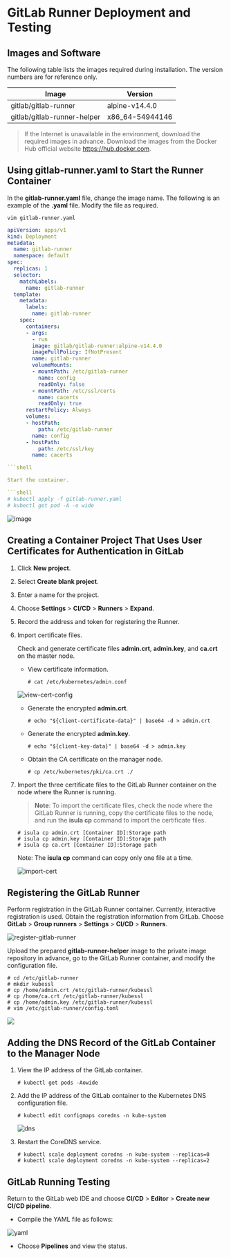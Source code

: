 # GitLab Runner Deployment and Testing

## Images and Software

The following table lists the images required during installation. The version numbers are for reference only.

| Image                                | Version     |
|------------------------------------|----------|
| gitlab/gitlab-runner               | alpine-v14.4.0  |
| gitlab/gitlab-runner-helper        | x86_64-54944146  |

> If the Internet is unavailable in the environment, download the required images in advance.
> Download the images from the Docker Hub official website <https://hub.docker.com>.

## Using gitlab-runner.yaml to Start the Runner Container

In the **gitlab-runner.yaml** file, change the image name. The following is an example of the **.yaml** file. Modify the file as required.

```shell
vim gitlab-runner.yaml
```

```yaml
apiVersion: apps/v1
kind: Deployment
metadata:
  name: gitlab-runner
  namespace: default
spec:
  replicas: 1
  selector:
    matchLabels:
      name: gitlab-runner
  template:
    metadata:
      labels:
        name: gitlab-runner
    spec:
      containers:
      - args:
        - run
        image: gitlab/gitlab-runner:alpine-v14.4.0
        imagePullPolicy: IfNotPresent
        name: gitlab-runner
        volumeMounts:
        - mountPath: /etc/gitlab-runner
          name: config
          readOnly: false
        - mountPath: /etc/ssl/certs
          name: cacerts
          readOnly: true
      restartPolicy: Always
      volumes:
      - hostPath:
          path: /etc/gitlab-runner
        name: config
      - hostPath:
          path: /etc/ssl/key
        name: cacerts

```shell

Start the container.

```shell
# kubectl apply -f gitlab-runner.yaml
# kubectl get pod -A -o wide
```

![image](figures/7.image.png)

## Creating a Container Project That Uses User Certificates for Authentication in GitLab

1. Click **New project**.

2. Select **Create blank project**.

3. Enter a name for the project.

4. Choose **Settings** > **CI/CD** > **Runners** > **Expand**.

5. Record the address and token for registering the Runner.

6. Import certificate files.

    Check and generate certificate files **admin.crt**, **admin.key**, and **ca.crt** on the master node.

    - View certificate information.

        ```shell
        # cat /etc/kubernetes/admin.conf
        ```

     ![view-cert-config](figures/13.view-cert-config.png)

    - Generate the encrypted **admin.crt**.

        ```shell
        # echo "${client-certificate-data}" | base64 -d > admin.crt
        ```

    - Generate the encrypted **admin.key**.

        ```shell
        # echo "${client-key-data}" | base64 -d > admin.key
        ```

    - Obtain the CA certificate on the manager node.

        ```shell
        # cp /etc/kubernetes/pki/ca.crt ./
        ```

7. Import the three certificate files to the GitLab Runner container on the node where the Runner is running.

    > **Note**: To import the certificate files, check the node where the GitLab Runner is running, copy the certificate files to the node, and run the **isula cp** command to import the certificate files.

    ```shell
    # isula cp admin.crt [Container ID]:Storage path
    # isula cp admin.key [Container ID]:Storage path
    # isula cp ca.crt [Container ID]:Storage path
    ```

    Note: The **isula cp** command can copy only one file at a time.

    ![import-cert](figures/14.import-cert.png)

## Registering the GitLab Runner

Perform registration in the GitLab Runner container. Currently, interactive registration is used. Obtain the registration information from GitLab. Choose **GitLab** > **Group runners** > **Settings** > **CI/CD** > **Runners**.

![register-gitlab-runner](figures/15.register-gitlab-runner.jpg)

Upload the prepared **gitlab-runner-helper** image to the private image repository in advance, go to the GitLab Runner container, and modify the configuration file.

```shell
# cd /etc/gitlab-runner
# mkdir kubessl
# cp /home/admin.crt /etc/gitlab-runner/kubessl
# cp /home/ca.crt /etc/gitlab-runner/kubessl
# cp /home/admin.key /etc/gitlab-runner/kubessl
# vim /etc/gitlab-runner/config.toml
```

![](figures/17.png)

## Adding the DNS Record of the GitLab Container to the Manager Node

1. View the IP address of the GitLab container.

    ```shell
    # kubectl get pods -Aowide
    ```

2. Add the IP address of the GitLab container to the Kubernetes DNS configuration file.

    ```shell
    # kubectl edit configmaps coredns -n kube-system
    ```

    ![dns](figures/18.dns-config.png)

3. Restart the CoreDNS service.

    ```shell
    # kubectl scale deployment coredns -n kube-system --replicas=0
    # kubectl scale deployment coredns -n kube-system --replicas=2
    ```

## GitLab Running Testing

Return to the GitLab web IDE and choose **CI/CD** > **Editor** > **Create new CI/CD pipeline**.

- Compile the YAML file as follows:

![yaml](figures/20.yaml.png)

- Choose **Pipelines** and view the status.
